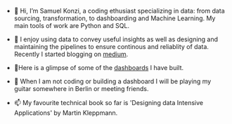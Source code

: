 - 👋 Hi, I’m Samuel Konzi, a coding ethusiast specializing in data: from data sourcing, transformation, to dashboarding and Machine Learning. My main tools of work are Python and SQL.


- 👀 I enjoy using data to convey useful insights as well as designing and maintaining the pipelines to ensure continous and reliablity of data. Recently I started blogging on [medium](https://medium.com/@konzisamuel).



- 🌱Here is a glimpse of some of the [dashboards](https://public.tableau.com/app/profile/samuel.konzi) I have built. 



- 💞️ When I am not coding or building a dashboard I will be playing my guitar somewhere in Berlin or meeting friends. 



- 📫 My favourite technical book so far is 'Designing data Intensive Applications' by Martin Kleppmann.

<!---
Konzisam/Konzisam is a ✨ special ✨ repository because its `README.md` (this file) appears on your GitHub profile.
You can click the Preview link to take a look at your changes.
--->
